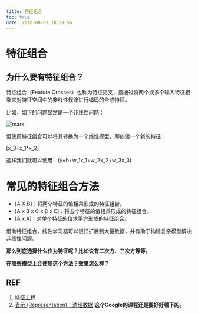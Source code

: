 ```yaml
---
title: 特征组合
toc: true
date: 2018-08-01 18:29:56
---
```

# 特征组合



## 为什么要有特征组合？


特征组合（Feature Crosses）也称为特征交叉，指通过将两个或多个输入特征相乘来对特征空间中的非线性规律进行编码的合成特征。

比如，如下的问题显然是一个非线性问题：


![mark](http://pacdb2bfr.bkt.clouddn.com/blog/image/180728/j43iJd9B7l.png?imageslim)

但使用特征组合可以将其转换为一个线性模型，即创建一个新的特征：

\[x_3=x_1*x_2\]

这样我们就可以使用：\(y=b+w_1x_1+w_2x_2+w_3x_3\)


# 常见的特征组合方法


* [A X B]：将两个特征的值相乘形成的特征组合。
* [A x B x C x D x E]：将五个特征的值相乘形成的特征组合。
* [A x A]：对单个特征的值求平方形成的特征组合。


借助特征组合，线性学习器可以很好扩展到大量数据，并有助于构建复杂模型解决非线性问题。

**那么到底选择什么作为特征呢？比如说有二次方、三次方等等。**


**在哪些模型上会使用这个方法？效果怎么样？**









## REF

1. [特征工程](https://feisky.xyz/machine-learning/basic/feature-engineering.html)
2. [表示 (Representation)：清理数据](https://developers.google.com/machine-learning/crash-course/representation/cleaning-data) **这个Google的课程还是要好好看下的。**
